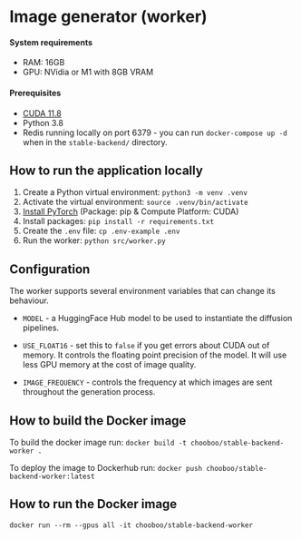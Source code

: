 # Image generator (worker)

#### System requirements
- RAM: 16GB
- GPU: NVidia or M1 with 8GB VRAM

#### Prerequisites

- [CUDA 11.8](https://developer.nvidia.com/cuda-downloads)
- Python 3.8
- Redis running locally on port 6379 - you can run `docker-compose up -d` when in the 
`stable-backend/` directory.

## How to run the application locally

1. Create a Python virtual environment: `python3 -m venv .venv`
2. Activate the virtual environment: `source .venv/bin/activate`
3. [Install PyTorch](https://pytorch.org/) (Package: pip & Compute Platform: CUDA)
4. Install packages: `pip install -r requirements.txt`
2. Create the `.env` file: `cp .env-example .env`
5. Run the worker: `python src/worker.py`

## Configuration

The worker supports several environment variables that can change its behaviour.

- `MODEL` - a HuggingFace Hub model to be used to instantiate the diffusion pipelines.

- `USE_FLOAT16` - set this to `false` if you get errors about CUDA out of memory. It controls the floating point precision of the model.
It will use less GPU memory at the cost of image quality.

- `IMAGE_FREQUENCY` - controls the frequency at which images are sent throughout the generation process.

## How to build the Docker image

To build the docker image run: `docker build -t chooboo/stable-backend-worker .`

To deploy the image to Dockerhub run: `docker push chooboo/stable-backend-worker:latest`

## How to run the Docker image

`docker run --rm --gpus all -it chooboo/stable-backend-worker`
